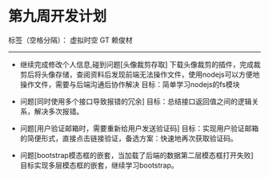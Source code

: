 # 第九周开发计划

标签（空格分隔）： 虚拟时空 GT 赖俊材

---

 * 继续完成修改个人信息,碰到问题[头像裁剪存取]
   下载头像裁剪的插件，完成裁剪后将头像存储，查阅资料后发现前端无法操作文件，使用nodejs可以方便地操作文件，需要与后端沟通后协作解决
   目标：简单学习nodejs的fs模块

 * 问题[同时使用多个接口导致报错的冗余]
   目标：总结接口返回值之间的逻辑关系，解决多次报错。

 * 问题[用户验证邮箱时，需要重新给用户发送验证码]
   目标：实现用户验证邮箱的简便形式，直接点击链接验证，备选方案：快速地再次获取验证码。

 * 问题[bootstrap模态框的嵌套，当加载了后端的数据第二层模态框打开失败]
   目标实现多层模态框的嵌套，继续学习bootstrap。